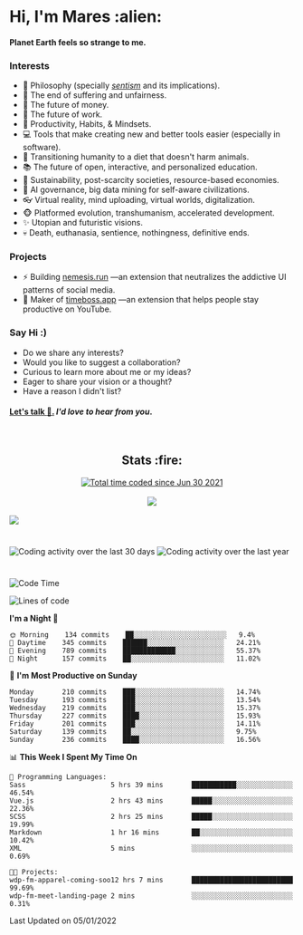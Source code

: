 <h1>Hi, I'm Mares :alien:</h1>

#### Planet Earth feels so strange to me.

### **Interests**

- 🌊 Philosophy (specially [_sentism_][sentismmedium] and its implications).
- 🎯 The end of suffering and unfairness.
- 💸 The future of money.
- 💼 The future of work.
- 🧠 Productivity, Habits, & Mindsets.
- 💻 Tools that make creating new and better tools easier (especially in software).
- 🥗 Transitioning humanity to a diet that doesn't harm animals.
- 📚 The future of open, interactive, and personalized education.
- 🌱 Sustainability, post-scarcity societies, resource-based economies.
- 🤖 AI governance, big data mining for self-aware civilizations.
- 👓 Virtual reality, mind uploading, virtual worlds, digitalization.
- 🐵 Platformed evolution, transhumanism, accelerated development.
- ✨ Utopian and futuristic visions.
- 💀 Death, euthanasia, sentience, nothingness, definitive ends.


### **Projects**

- ⚡ Building [nemesis.run](https://nemesis.run) —an extension that neutralizes the addictive UI patterns of social media.
- 💎 Maker of [timeboss.app](https://timeboss.app) —an extension that helps people stay productive on YouTube.


### **Say Hi :)**

- Do we share any interests?
- Would you like to suggest a collaboration?
- Curious to learn more about me or my ideas?
- Eager to share your vision or a thought?
- Have a reason I didn't list?

#### [Let's talk :wave:.](mailto:mareszhar@gmail.com) _I'd love to hear from you_.

[sentismmedium]: https://medium.com/@mareszhar/born-a-prisoner-a-reflection-about-life-its-struggles-and-a-plan-to-escape-d8566ce9b026

<br>

<h2 align="center">Stats :fire:</h2>

<div align="center">
  <a href="https://wakatime.com/@cfdc0e0d-4860-4b62-9ff0-cb659185525e">
    <img src="https://wakatime.com/badge/user/cfdc0e0d-4860-4b62-9ff0-cb659185525e.svg" alt="Total time coded since Jun 30 2021" />
  </a>
</div>

<br>

<div align="center">
  <img src="https://github-readme-streak-stats.herokuapp.com?user=mareszhar&theme=black-ice&hide_border=true&stroke=FFFFFF15&ring=DF8FFE&fire=DF8FFE&currStreakLabel=DF8FFE&background=1A232A&currStreakNum=86FFAB&dates=B1AAB3FF">
</div>

<!-- Add or remove this: &dates=B1AAB3FF at the end of the streak stats URL if they get bugged and aren't updating -->

<br>

<img src="https://activity-graph.herokuapp.com/graph?username=mareszhar&theme=nord&bg_color=00000000&color=979797&line=DF8FFE&point=00000000&area=true&hide_border=true">

<br>

<h1></h1>

<img src="https://wakatime.com/share/@mares/5df0ff02-9c79-41b4-b540-51dc9c65a57b.svg" alt="Coding activity over the last 30 days" />
<img src="https://wakatime.com/share/@mares/ea89ba71-f374-40af-930c-e0655909fe37.svg" alt="Coding activity over the last year" />

<h1></h1>

<!--START_SECTION:waka-->
![Code Time](http://img.shields.io/badge/Code%20Time-419%20hrs%2052%20mins-blue)

![Lines of code](https://img.shields.io/badge/From%20Hello%20World%20I%27ve%20Written-124%20Thousand%20lines%20of%20code-blue)

**I'm a Night 🦉** 

```text
🌞 Morning    134 commits    ██░░░░░░░░░░░░░░░░░░░░░░░   9.4% 
🌆 Daytime    345 commits    ██████░░░░░░░░░░░░░░░░░░░   24.21% 
🌃 Evening    789 commits    █████████████░░░░░░░░░░░░   55.37% 
🌙 Night      157 commits    ██░░░░░░░░░░░░░░░░░░░░░░░   11.02%

```
📅 **I'm Most Productive on Sunday** 

```text
Monday       210 commits    ███░░░░░░░░░░░░░░░░░░░░░░   14.74% 
Tuesday      193 commits    ███░░░░░░░░░░░░░░░░░░░░░░   13.54% 
Wednesday    219 commits    ███░░░░░░░░░░░░░░░░░░░░░░   15.37% 
Thursday     227 commits    ████░░░░░░░░░░░░░░░░░░░░░   15.93% 
Friday       201 commits    ███░░░░░░░░░░░░░░░░░░░░░░   14.11% 
Saturday     139 commits    ██░░░░░░░░░░░░░░░░░░░░░░░   9.75% 
Sunday       236 commits    ████░░░░░░░░░░░░░░░░░░░░░   16.56%

```


📊 **This Week I Spent My Time On** 

```text
💬 Programming Languages: 
Sass                     5 hrs 39 mins       ███████████░░░░░░░░░░░░░░   46.54% 
Vue.js                   2 hrs 43 mins       █████░░░░░░░░░░░░░░░░░░░░   22.36% 
SCSS                     2 hrs 25 mins       █████░░░░░░░░░░░░░░░░░░░░   19.99% 
Markdown                 1 hr 16 mins        ██░░░░░░░░░░░░░░░░░░░░░░░   10.42% 
XML                      5 mins              ░░░░░░░░░░░░░░░░░░░░░░░░░   0.69%

🐱‍💻 Projects: 
wdp-fm-apparel-coming-soo12 hrs 7 mins       █████████████████████████   99.69% 
wdp-fm-meet-landing-page 2 mins              ░░░░░░░░░░░░░░░░░░░░░░░░░   0.31%

```


 Last Updated on 05/01/2022
<!--END_SECTION:waka-->
